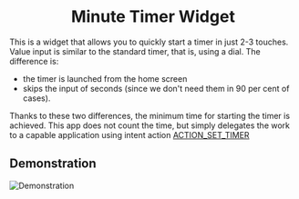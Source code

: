 <h1 align="center">Minute Timer Widget</h1>

This is a widget that allows you to quickly start a timer in just 2-3 touches. Value input is similar to the standard timer, that is, using a dial. The difference is:

* the timer is launched from the home screen
* skips the input of seconds (since we don't need them in 90 per cent of cases).

Thanks to these two differences, the minimum time for starting the timer is achieved. This app does not count the time, but simply delegates the work to a capable application using intent action [ACTION_SET_TIMER](https://developer.android.com/guide/components/intents-common.html#CreateTimer)

Demonstration
-------------

<img src="readme_page/Demonstration.gif" alt="Demonstration">